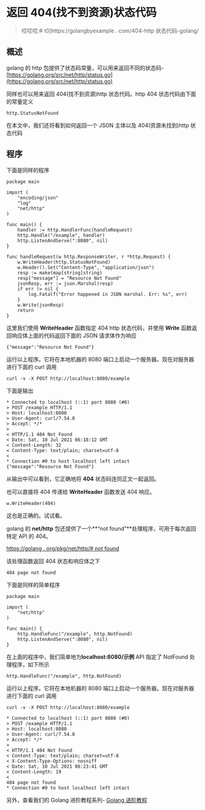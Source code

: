 # 返回 404(找不到资源)状态代码

> 哎哎哎:# t0]https://golangbyexample . com/404-http 状态代码-golang/

## **概述**

golang 的 http 包提供了状态码常量，可以用来返回不同的状态码-[https://golang.org/src/net/http/status.go](https://golang.org/src/net/http/status.go)

同样也可以用来返回 404(找不到资源)http 状态代码。http 404 状态代码由下面的常量定义

```
http.StatusNotFound
```

在本文中，我们还将看到如何返回一个 JSON 主体以及 404(资源未找到)http 状态代码

## **程序**

下面是同样的程序

```
package main

import (
	"encoding/json"
	"log"
	"net/http"
)

func main() {
	handler := http.HandlerFunc(handleRequest)
	http.Handle("/example", handler)
	http.ListenAndServe(":8080", nil)
}

func handleRequest(w http.ResponseWriter, r *http.Request) {
	w.WriteHeader(http.StatusNotFound)
	w.Header().Set("Content-Type", "application/json")
	resp := make(map[string]string)
	resp["message"] = "Resource Not Found"
	jsonResp, err := json.Marshal(resp)
	if err != nil {
		log.Fatalf("Error happened in JSON marshal. Err: %s", err)
	}
	w.Write(jsonResp)
	return
}
```

这里我们使用 **WriteHeader** 函数指定 404 http 状态代码，并使用 **Write** 函数返回响应体上面的代码返回下面的 JSON 请求体作为响应

```
{"message":"Resource Not Found"}
```

运行以上程序。它将在本地机器的 8080 端口上启动一个服务器。现在对服务器进行下面的 curl 调用

```
curl -v -X POST http://localhost:8080/example
```

下面是输出

```
* Connected to localhost (::1) port 8080 (#0)
> POST /example HTTP/1.1
> Host: localhost:8080
> User-Agent: curl/7.54.0
> Accept: */*
> 
< HTTP/1.1 404 Not Found
< Date: Sat, 10 Jul 2021 06:18:12 GMT
< Content-Length: 32
< Content-Type: text/plain; charset=utf-8
< 
* Connection #0 to host localhost left intact
{"message":"Resource Not Found"}
```

从输出中可以看到，它正确地将 **404** 状态码连同正文一起返回。

也可以直接将 404 传递给 **WriteHeader** 函数发送 404 响应。

```
w.WriteHeader(404)
```

这也是正确的。试试看。

golang 的 **net/http** 包还提供了一个**“not found”**处理程序，可用于每次返回特定 API 的 404。

[https://golang . org/pkg/net/http/# not found](https://golang.org/pkg/net/http/#NotFound)

该处理函数返回 404 状态和响应体之下

```
404 page not found
```

下面是同样的简单程序

```
package main

import (
	"net/http"
)

func main() {
	http.HandleFunc("/example", http.NotFound)
	http.ListenAndServe(":8080", nil)
}
```

在上面的程序中，我们简单地为**localhost:8080/示例** API 指定了 NotFound 处理程序，如下所示

```
http.HandleFunc("/example", http.NotFound)
```

运行以上程序。它将在本地机器的 8080 端口上启动一个服务器。现在对服务器进行下面的 curl 调用

```
curl -v -X POST http://localhost:8080/example
```

```
* Connected to localhost (::1) port 8080 (#0)
> POST /example HTTP/1.1
> Host: localhost:8080
> User-Agent: curl/7.54.0
> Accept: */*
> 
< HTTP/1.1 404 Not Found
< Content-Type: text/plain; charset=utf-8
< X-Content-Type-Options: nosniff
< Date: Sat, 10 Jul 2021 06:23:41 GMT
< Content-Length: 19
< 
404 page not found
* Connection #0 to host localhost left intact
```

另外，查看我们的 Golang 进阶教程系列- [Golang 进阶教程](https://golangbyexample.com/golang-comprehensive-tutorial/)